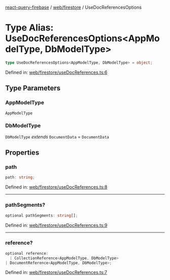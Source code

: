 [react-query-firebase](../../../modules.md) / [web/firestore](../index.md) / UseDocReferencesOptions

# Type Alias: UseDocReferencesOptions\<AppModelType, DbModelType\>

```ts
type UseDocReferencesOptions<AppModelType, DbModelType> = object;
```

Defined in: [web/firestore/useDocReferences.ts:6](https://github.com/vpishuk/react-query-firebase/blob/43c0734068a570cd646254bb366ccd8007f7dfed/web/firestore/useDocReferences.ts#L6)

## Type Parameters

### AppModelType

`AppModelType`

### DbModelType

`DbModelType` *extends* `DocumentData` = `DocumentData`

## Properties

### path

```ts
path: string;
```

Defined in: [web/firestore/useDocReferences.ts:8](https://github.com/vpishuk/react-query-firebase/blob/43c0734068a570cd646254bb366ccd8007f7dfed/web/firestore/useDocReferences.ts#L8)

***

### pathSegments?

```ts
optional pathSegments: string[];
```

Defined in: [web/firestore/useDocReferences.ts:9](https://github.com/vpishuk/react-query-firebase/blob/43c0734068a570cd646254bb366ccd8007f7dfed/web/firestore/useDocReferences.ts#L9)

***

### reference?

```ts
optional reference: 
  | CollectionReference<AppModelType, DbModelType>
| DocumentReference<AppModelType, DbModelType>;
```

Defined in: [web/firestore/useDocReferences.ts:7](https://github.com/vpishuk/react-query-firebase/blob/43c0734068a570cd646254bb366ccd8007f7dfed/web/firestore/useDocReferences.ts#L7)
